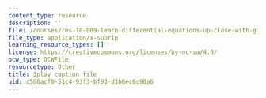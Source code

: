 ```yaml
---
content_type: resource
description: ''
file: /courses/res-18-009-learn-differential-equations-up-close-with-gilbert-strang-and-cleve-moler-fall-2015/c560acf051c493f3bf93d3b6ec6c90a6_RwBCrVB98s8.srt
file_type: application/x-subrip
learning_resource_types: []
license: https://creativecommons.org/licenses/by-nc-sa/4.0/
ocw_type: OCWFile
resourcetype: Other
title: 3play caption file
uid: c560acf0-51c4-93f3-bf93-d3b6ec6c90a6
---
```

